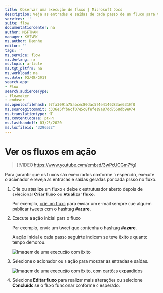 ```yaml
---
title: Observar uma execução de fluxo | Microsoft Docs
description: Veja as entradas e saídas de cada passo de um fluxo para verificar se funciona conforme o esperado.
services: ''
suite: flow
documentationcenter: na
author: MSFTMAN
manager: KVIVEK
ms.author: Deonhe
editor: ''
tags: ''
ms.service: flow
ms.devlang: na
ms.topic: article
ms.tgt_pltfrm: na
ms.workload: na
ms.date: 02/05/2018
search.app:
- Flow
search.audienceType:
- flowmaker
- enduser
ms.openlocfilehash: 97fa3091a75abcec80dac594e4146283ae6310f0
ms.sourcegitcommit: d336e5ffb6cf07e5c8fefe19a87dd7668db9e074
ms.translationtype: HT
ms.contentlocale: pt-PT
ms.lasthandoff: 03/26/2020
ms.locfileid: "3296532"
---
```

# <a name="watch-your-flows-in-action"></a>Ver os fluxos em ação


>[!VIDEO https://www.youtube.com/embed/3wPoUCGm7Yg]

Para garantir que os fluxos são executados conforme o esperado, execute o acionador e reveja as entradas e saídas geradas por cada passo no fluxo.

1. Crie ou atualize um fluxo e deixe o estruturador aberto depois de selecionar **Criar fluxo** ou **Atualizar fluxo**.

     Por exemplo, [crie um fluxo](get-started-logic-flow.md) para enviar um e-mail sempre que alguém publicar tweets com o hashtag **#azure**.
1. Execute a ação inicial para o fluxo.

    Por exemplo, envie um tweet que contenha o hashtag **#azure**.

    A ação inicial e cada passo seguinte indicam se teve êxito e quanto tempo demorou.

    ![Imagem de uma execução com êxito](./media/see-a-flow-run/successful-flow-run.png)
1. Selecione o acionador ou a ação para mostrar as entradas e saídas.

    ![Imagem de uma execução com êxito, com cartões expandidos](./media/see-a-flow-run/successful-flow-expanded-cards.png)
1. Selecione **Editar fluxo** para realizar mais alterações ou selecione **Concluído** se o fluxo funcionar conforme o esperado.

